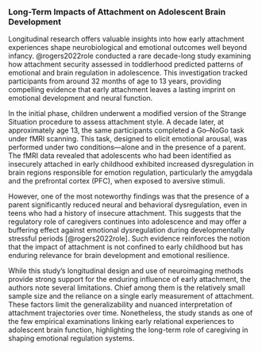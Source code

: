 
### Long-Term Impacts of Attachment on Adolescent Brain Development

Longitudinal research offers valuable insights into how early attachment experiences shape neurobiological and emotional outcomes well beyond infancy. @rogers2022role conducted a rare decade-long study examining how attachment security assessed in toddlerhood predicted patterns of emotional and brain regulation in adolescence. This investigation tracked participants from around 32 months of age to 13 years, providing compelling evidence that early attachment leaves a lasting imprint on emotional development and neural function.

In the initial phase, children underwent a modified version of the Strange Situation procedure to assess attachment style. A decade later, at approximately age 13, the same participants completed a Go–NoGo task under fMRI scanning. This task, designed to elicit emotional arousal, was performed under two conditions—alone and in the presence of a parent. The fMRI data revealed that adolescents who had been identified as insecurely attached in early childhood exhibited increased dysregulation in brain regions responsible for emotion regulation, particularly the amygdala and the prefrontal cortex (PFC), when exposed to aversive stimuli.

However, one of the most noteworthy findings was that the presence of a parent significantly reduced neural and behavioral dysregulation, even in teens who had a history of insecure attachment. This suggests that the regulatory role of caregivers continues into adolescence and may offer a buffering effect against emotional dysregulation during developmentally stressful periods [@rogers2022role]. Such evidence reinforces the notion that the impact of attachment is not confined to early childhood but has enduring relevance for brain development and emotional resilience.

While this study’s longitudinal design and use of neuroimaging methods provide strong support for the enduring influence of early attachment, the authors note several limitations. Chief among them is the relatively small sample size and the reliance on a single early measurement of attachment. These factors limit the generalizability and nuanced interpretation of attachment trajectories over time. Nonetheless, the study stands as one of the few empirical examinations linking early relational experiences to adolescent brain function, highlighting the long-term role of caregiving in shaping emotional regulation systems.
